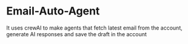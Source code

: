 # Email-Auto-Agent
It uses crewAI to make agents that fetch latest email from the account, generate AI responses and save the draft in the account
